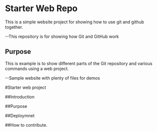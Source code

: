 # Starter Web Repo

This is a simple website project for showing how to use git and github together.

--This repository is for showing how Git and GitHub work

## Purpose

This is  example is to show different parts of the Git repository and various commands using a web project.

--Sample website with plenty of files for demos

#Starter web project

##Introduction

##Purpose

##Deploymnet

##How to contribute.
